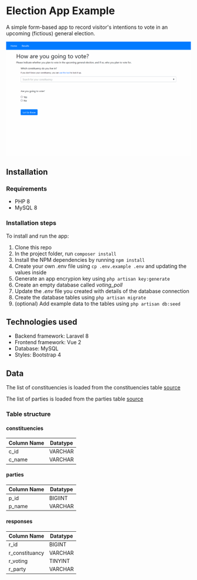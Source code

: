 # Election App Example

A simple form-based app to record visitor's intentions to vote in an upcoming (fictious) general election.

![Gif showing the election site](./public/img/election-example.gif)

## Installation

### Requirements

* PHP 8
* MySQL 8

### Installation steps

To install and run the app:

1. Clone this repo
2. In the project folder, run `composer install`
3. Install the NPM dependencies by running `npm install`
4. Create your own .env file using `cp .env.example .env` and updating the values inside
5. Generate an app encrypion key using `php artisan key:generate`
6. Create an empty database called *voting_poll*
7. Update the *.env* file you created with details of the database connection
8. Create the database tables using `php artisan migrate`
9. (optional) Add example data to the tables using `php artisan db:seed`

## Technologies used

* Backend framework: Laravel 8
* Frontend framework: Vue 2
* Database: MySQL
* Styles: Bootstrap 4

## Data

The list of constituencies is loaded from the constituencies table [source](https://services1.arcgis.com/ESMARspQHYMw9BZ9/arcgis/rest/services/Westminster_Parliamentary_Constituencies_December_2020_UK_BUC/FeatureServer/0/query?where=1%3D1&outFields=PCON20NM,PCON20CD&outSR=4326&f=json&returnGeometry=false)

The list of parties is loaded from the parties table [source](https://www.parliament.uk/about/mps-and-lords/members/parties/)

### Table structure

#### constituencies

Column Name | Datatype
--- | ---
c_id | VARCHAR
c_name | VARCHAR

#### parties

Column Name | Datatype
--- | ---
p_id | BIGIINT
p_name | VARCHAR

#### responses

Column Name | Datatype
--- | ---
r_id | BIGINT
r_constituancy | VARCHAR
r_voting | TINYINT
r_party | VARCHAR
